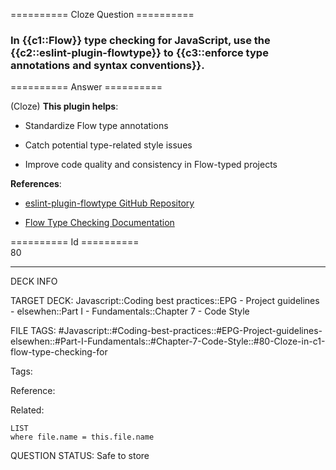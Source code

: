========== Cloze Question ==========

###  In {{c1::Flow}} type checking for JavaScript, use the {{c2::eslint-plugin-flowtype}} to {{c3::enforce type annotations and syntax conventions}}.  

========== Answer ==========  

(Cloze) **This plugin helps**:

-   Standardize Flow type annotations

-   Catch potential type-related style issues

-   Improve code quality and consistency in Flow-typed projects

**References**:

-   [eslint-plugin-flowtype GitHub Repository](https://github.com/gajus/eslint-plugin-flowtype)

-   [Flow Type Checking Documentation](https://flow.org/en/docs/types/)

========== Id ==========  
80

---

DECK INFO

TARGET DECK: Javascript::Coding best practices::EPG - Project guidelines - elsewhen::Part I - Fundamentals::Chapter 7 - Code Style

FILE TAGS: #Javascript::#Coding-best-practices::#EPG-Project-guidelines-elsewhen::#Part-I-Fundamentals::#Chapter-7-Code-Style::#80-Cloze-in-c1-flow-type-checking-for

Tags:

Reference:

Related:

```dataview
LIST
where file.name = this.file.name
```

QUESTION STATUS: Safe to store
